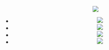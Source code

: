 <!DOCTYPE html>
<html lang="pt-br">
<head>
    <meta charset="UTF-8">
    <meta name="viewport" content="width=device-width, initial-scale=1.0">
    <link rel="stylesheet" type="text/css" href="projeto-css1.css">
    <script src="projeto-js1.js"></script>
    <title>Projeto 1no</title>

</head>
<body>
    <header class="menu-principal">
        <main>
            <div class="header-1">
                <div class="logo">
                    <img src="C:\Users\Eu\Downloads\emp tst (1).png" />
                </div>
                <div class="redes-sociais">
                    <ul>
                        <li><a href=""><img src="C:\Users\Eu\Downloads\fc (1).png"/></a></li>
                        <li><a href=""><img src="C:\Users\Eu\Downloads\twt (1).png"/></a></li>
                        <li><a href=""><img src="C:\Users\Eu\Downloads\ggt (1).jpg"/></a></li>
                        <li><a href=""><img src="C:\Users\Eu\Downloads\linkedin ofc.png"/></a></li>
                    </ul>
                </div>
            </div>
        </main>
    </header>

</body>
</html>
<!--Comentário em html-->
